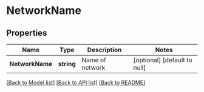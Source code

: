 # NetworkName

## Properties
Name | Type | Description | Notes
------------ | ------------- | ------------- | -------------
**NetworkName** | **string** | Name of network | [optional] [default to null]

[[Back to Model list]](../README.md#documentation-for-models) [[Back to API list]](../README.md#documentation-for-api-endpoints) [[Back to README]](../README.md)

